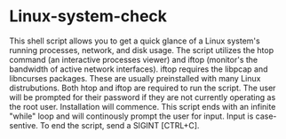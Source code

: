 # Linux-system-check

This shell script allows you to get a quick glance of a Linux system's running processes, network, and disk usage. 
The script utilizes the htop command (an interactive processes viewer) and iftop (monitor's the bandwidth of active network interfaces). 
iftop requires the libpcap and libncurses packages. These are usually preinstalled with many Linux distrubutions. Both htop and iftop are required to run the script. The user will be prompted for their password if they are not currently operating as the root user. Installation will commence. This script ends with an infinite "while" loop and will continously prompt the user for input. Input is case-sentive. To end the script, send a SIGINT [CTRL+C].
